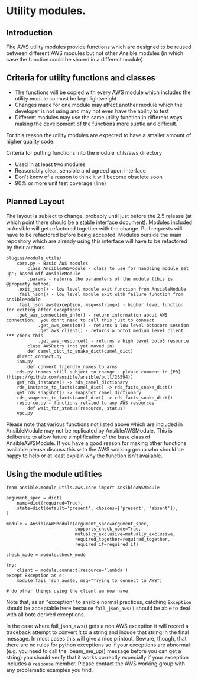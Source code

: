 # Utility modules.


## Introduction

The AWS utility modules provide functions which are designed to be reused between different AWS
modules but not other Ansible modules (in which case the function could be shared in a different
module).

## Criteria for utility functions and classes

* The functions will be copied with every AWS module which includes the utility module so must be kept lightweight.
* Changes made for one module may affect another module which the developer is not using and may not even have the ability to test
* Different modules may use the same utility function in different ways making the development of the functions more subtle and difficult. 

For this reason the utility modules are expected to have a smaller amount of higher quality code. 

Criteria for putting functions into the module_utils/aws directory 

* Used in at least two modules
* Reasonably clear, sensible and agreed upon interface
* Don't know of a reason to think it will become obsolete soon
* 90% or more unit test coverage (line)

## Planned Layout

The layout is subject to change, probably until just before the 2.5 release (at which point there
should be a stable interface document).  Modules included in Ansible will get refactored together
with the change.  Pull requests will have to be refactored before being accepted.  Modules ourside
the main repository which are already using this interface will have to be refactored by their
authors.

    plugins/module_utils/
        core.py - Basic AWS modules 
            class AnsibleAWSModule - class to use for handling module set up'; based off AnsibleModule
	    	.params - returns the parameters of the module (this is @property method)
		.exit_json() - low level module exit function from AnsibleModule
		.fail_json() - low level module exit with failure function from AnsibleModule
		.fail_json_aws(exception, msg=<string>) - higher level function for exiting after exceptions
		.get_aws_connection_info() - return information about AWS connection;  you don't need to call this just to connect
                .get_aws_session() - returns a low level botocore session
                .get_aws_client() - returns a boto3 medium level client *** check this
                .get_aws_resource() - returns a high level boto3 resource
            class AWSRetry (not yet moved in)
            def camel_dict_to_snake_dict(camel_dict)
        direct_connect.py
        iam.py 
            def convert_friendly_names_to_arns
        rds.py (names still subject to change - please comment in [PR](https://github.com/ansible/ansible/pull/26594)) 
		get_rds_instance() -> rds_camel_dictionary
		rds_instance_to_facts(camel_dict) -> rds_facts_snake_dict()
		get_rds_snapshot() -> snapshot_camel_dictionary
		rds_snapshot_to_facts(camel_dict) -> rds_facts_snake_dict()
        resource.py - functions related to any AWS resources
            def wait_for_status(resource, status)
        vpc.py

Please note that various functions not listed above which are included in AnsibleModule may not be
replicated by AnsibleAWSModule.  This is deliberate to allow future simplification of the base
class of AnsibleAWSModule.  If you have a good reason for making other functions available please
discuss this with the AWS working group who should be happy to help or at least explain why the
function isn't available.

## Using the module utilities

    from ansible.module_utils.aws.core import AnsibleAWSModule

    argument_spec = dict(
        name=dict(required=True),
        state=dict(default='present', choices=['present', 'absent']),
    )

    module = AnsibleAWSModule(argument_spec=argument_spec,
                              supports_check_mode=True,
                              mutually_exclusive=mutually_exclusive,
                              required_together=required_together,
                              required_if=required_if)

    check_mode = module.check_mode

    try:
        client = module.connect(resource='lambda') 
    except Exception as e:
        module.fail_json_aws(e, msg="Trying to connect to AWS")

    # do other things using the client we now have. 

Note that, as an "exception" to ansible normal practices, catching `Exception` should be acceptable
here because `fail_json_aws()` should be able to deal with all boto derived exceptions.

In the case where fail_json_aws() gets a non AWS exception it will record a traceback attempt to
convert it to a string and incude that string in the final message.  In most cases this will give a
nice printout.  Beware, though, that there are no rules for python exceptions so if your exceptions
are abnormal (e.g. you need to call the .beam_me_up() message before you can get a string) you
should verify that it works correctly expecially if your exception includes a `response` member.
Please contact the AWS working group with any problematic examples you find.